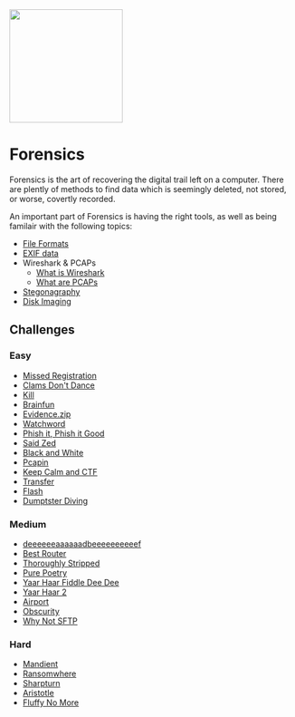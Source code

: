 <img class="no-zoom pull-right" width="200px" src="/images/forensics.png">

# Forensics

Forensics is the art of recovering the digital trail left on a computer. There are plently of methods to find data which is seemingly deleted, not stored, or worse, covertly recorded.

An important part of Forensics is having the right tools, as well as being familair with the following topics:

 * [File Formats](/forensics/what-are-file-formats/)
 * [EXIF data](/forensics/what-is-exif-data/)
 * Wireshark & PCAPs
    * [What is Wireshark](/forensics/what-is-wireshark/)
    * [What are PCAPs](/forensics/what-are-pcaps/)
 * [Stegonagraphy](/forensics/what-is-stegonagraphy/)
 * [Disk Imaging](/forensics/what-is-disk-imaging/)


## Challenges

### Easy

- [Missed Registration](/challenges/2017/forensics/missed_registration.md)
- [Clams Don't Dance](/challenges/2016/forensics/Clams_Dont_Dance.md)
- [Kill](/challenges/2016/forensics/Kill.md)
- [Brainfun](/challenges/2016/forensics/brainfun.md)
- [Evidence.zip](/challenges/2016/forensics/evidence.zip.md)
- [Watchword](/challenges/2016/forensics/Watchword.md)
- [Phish it, Phish it Good](/challenges/2015/forensics/phish-it-phish-it-good.md)
- [Said Zed](/challenges/2013/Forensics/saidzed.md)
- [Black and White](/challenges/2013/Forensics/Black_and_White.md)
- [Pcapin](/challenges/2015/forensics/pcapin.md)
- [Keep Calm and CTF](/challenges/2015/forensics/keep-calm-and-ctf.md)
- [Transfer](/challenges/2015/forensics/net.md)
- [Flash](/challenges/2015/forensics/flash.md)
- [Dumptster Diving](/challenges/2014/forensics/dumpster_diving.md)

### Medium

- [deeeeeeaaaaaadbeeeeeeeeeef](/challenges/2013/Forensics/Deeeeeeaaaaaadbeeeeeeeeeef.md)
- [Best Router](/challenges/2017/Forensics/best_router.md)
- [Thoroughly Stripped](/challenges/2017/forensics/thoroughlyStripped.md)
- [Pure Poetry](/challenges/2016/forensics/pure_poetry.md)
- [Yaar Haar Fiddle Dee Dee](/challenges/2016/forensics/Yaar_Haar_Fiddle_Dee_Dee.md)
- [Yaar Haar 2](/challenges/2016/forensics/yaar_haar_2.md)
- [Airport](/challenges/2015/forensics/airport.md)
- [Obscurity](/challenges/2014/forensics/obscurity.md)
- [Why Not SFTP](/challenges/2014/forensics/why_not_sftp__.md)

### Hard

- [Mandient](/challenges/2015/forensics/mandiant.md)
- [Ransomwhere](/challenges/2015/forensics/ransomewhere.md)
- [Sharpturn](/challenges/2015/forensics/sharpturn.md)
- [Aristotle](/challenges/2014/forensics/aristotle_-_Wiens.md)
- [Fluffy No More](/challenges/2014/forensics/Fluffy_No_More.md)
